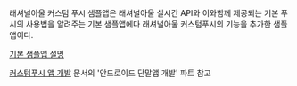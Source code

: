 래셔널아울 커스텀 푸시 샘플앱은 래셔널아울 실시간 API와 이와함께 제공되는 기본 푸시의 사용법을 알려주는 기본 샘플앱에다 래셔널아울 커스텀푸시의 기능을 추가한 샘플앱이다. 

[기본 샘플앱 설명](https://github.com/RationalOwl/rationalowl-sample/tree/master/device-app/android/sample1)

[커스텀푸시 앱 개발](https://rationalowl.tistory.com/21) 문서의 '안드로이드 단말앱 개발' 파트 참고
